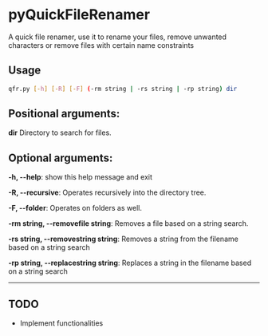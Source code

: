 pyQuickFileRenamer
==================
  A quick file renamer, use it to rename your files, remove unwanted characters or remove files with certain name constraints

## Usage ##
```bash
qfr.py [-h] [-R] [-F] (-rm string | -rs string | -rp string) dir
```

## Positional arguments: ##
  <b>dir</b>                   Directory to search for files.

## Optional arguments: ##
  <b>-h, --help</b>:            show this help message and exit

  <b>-R, --recursive</b>:       Operates recursively into the directory tree.

  <b>-F, --folder</b>:          Operates on folders as well.

  <b>-rm string, --removefile string</b>:
                        Removes a file based on a string search.

  <b>-rs string, --removestring string</b>:
                        Removes a string from the filename based on a string
                        search

  <b>-rp string, --replacestring string</b>:
                        Replaces a string in the filename based on a string
                        search

---
## TODO
 - Implement functionalities
